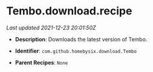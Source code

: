 # Tembo.download.recipe

_Last updated 2021-12-23 20:01:50Z_

- **Description**: Downloads the latest version of Tembo.

- **Identifier**: `com.github.homebysix.download.Tembo`

- **Parent Recipes**: `None`

